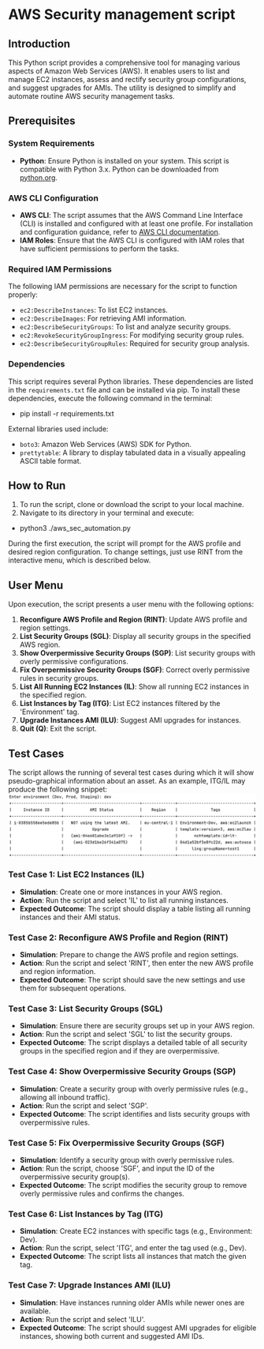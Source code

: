 # AWS Security management script

## Introduction
This Python script provides a comprehensive tool for managing various aspects of Amazon Web Services (AWS). It enables users to list and manage EC2 instances, assess and rectify security group configurations, and suggest upgrades for AMIs. The utility is designed to simplify and automate routine AWS security management tasks.

## Prerequisites

### System Requirements
- **Python**: Ensure Python is installed on your system. This script is compatible with Python 3.x. Python can be downloaded from [python.org](https://www.python.org).

### AWS CLI Configuration
- **AWS CLI**: The script assumes that the AWS Command Line Interface (CLI) is installed and configured with at least one profile. For installation and configuration guidance, refer to [AWS CLI documentation](https://aws.amazon.com/cli/).
- **IAM Roles**: Ensure that the AWS CLI is configured with IAM roles that have sufficient permissions to perform the tasks. 

### Required IAM Permissions
The following IAM permissions are necessary for the script to function properly:
- `ec2:DescribeInstances`: To list EC2 instances.
- `ec2:DescribeImages`: For retrieving AMI information.
- `ec2:DescribeSecurityGroups`: To list and analyze security groups.
- `ec2:RevokeSecurityGroupIngress`: For modifying security group rules.
- `ec2:DescribeSecurityGroupRules`: Required for security group analysis.


### Dependencies
This script requires several Python libraries. These dependencies are listed in the `requirements.txt` file and can be installed via pip. To install these dependencies, execute the following command in the terminal:
- pip install -r requirements.txt

External libraries used include:
- `boto3`: Amazon Web Services (AWS) SDK for Python.
- `prettytable`: A library to display tabulated data in a visually appealing ASCII table format.

## How to Run
1. To run the script, clone or download the script to your local machine. 
2. Navigate to its directory in your terminal and execute:

- python3 ./aws_sec_automation.py

During the first execution, the script will prompt for the AWS profile and desired region configuration. To change settings, just use RINT from the interactive menu, which is described below.

## User Menu
Upon execution, the script presents a user menu with the following options:
1. **Reconfigure AWS Profile and Region (RINT)**: Update AWS profile and region settings.
2. **List Security Groups (SGL)**: Display all security groups in the specified AWS region.
3. **Show Overpermissive Security Groups (SGP)**: List security groups with overly permissive configurations.
4. **Fix Overpermissive Security Groups (SGF)**: Correct overly permissive rules in security groups.
5. **List All Running EC2 Instances (IL)**: Show all running EC2 instances in the specified region.
6. **List Instances by Tag (ITG)**: List EC2 instances filtered by the 'Environment' tag.
7. **Upgrade Instances AMI (ILU)**: Suggest AMI upgrades for instances.
8. **Quit (Q)**: Exit the script.

## Test Cases
The script allows the running of several test cases during which it will show pseudo-graphical information about an asset. As an example, ITG/IL may produce the following snippet:
![Alt text](ilu_ex.jpg)

### Test Case 1: List EC2 Instances (IL)
- **Simulation**: Create one or more instances in your AWS region.
- **Action**: Run the script and select 'IL' to list all running instances.
- **Expected Outcome**: The script should display a table listing all running instances and their AMI status.

### Test Case 2: Reconfigure AWS Profile and Region (RINT)
- **Simulation**: Prepare to change the AWS profile and region settings.
- **Action**: Run the script and select 'RINT', then enter the new AWS profile and region information.
- **Expected Outcome**: The script should save the new settings and use them for subsequent operations.

### Test Case 3: List Security Groups (SGL)
- **Simulation**: Ensure there are security groups set up in your AWS region.
- **Action**: Run the script and select 'SGL' to list the security groups.
- **Expected Outcome**: The script displays a detailed table of all security groups in the specified region and if they are overpermissive.

### Test Case 4: Show Overpermissive Security Groups (SGP)
- **Simulation**: Create a security group with overly permissive rules (e.g., allowing all inbound traffic).
- **Action**: Run the script and select 'SGP'.
- **Expected Outcome**: The script identifies and lists security groups with overpermissive rules.

### Test Case 5: Fix Overpermissive Security Groups (SGF)
- **Simulation**: Identify a security group with overly permissive rules.
- **Action**: Run the script, choose 'SGF', and input the ID of the overpermissive security group(s).
- **Expected Outcome**: The script modifies the security group to remove overly permissive rules and confirms the changes.

### Test Case 6: List Instances by Tag (ITG)
- **Simulation**: Create EC2 instances with specific tags (e.g., Environment: Dev).
- **Action**: Run the script, select 'ITG', and enter the tag used (e.g., Dev).
- **Expected Outcome**: The script lists all instances that match the given tag.

### Test Case 7: Upgrade Instances AMI (ILU)
- **Simulation**: Have instances running older AMIs while newer ones are available.
- **Action**: Run the script and select 'ILU'.
- **Expected Outcome**: The script should suggest AMI upgrades for eligible instances, showing both current and suggested AMI IDs.
